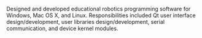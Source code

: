Designed and developed educational robotics programming software for Windows, Mac OS X, and Linux. Responsibilities included Qt user interface design/development, user libraries design/development, serial communication, and device kernel modules.